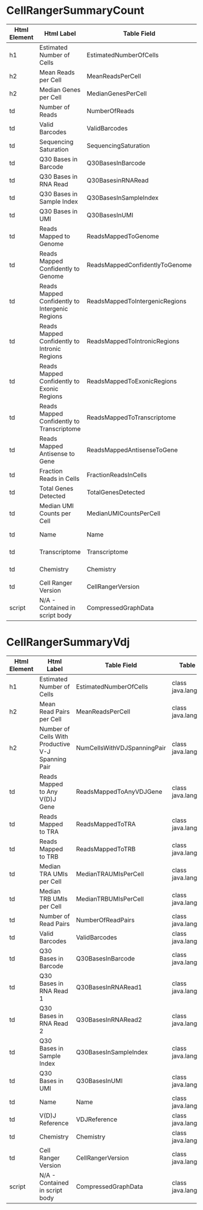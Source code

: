 
# CellRangerSummaryCount

| Html Element | Html Label | Table Field | Table Type |
| ------------ | ---------- | ----------- | ---------- |
| h1 | Estimated Number of Cells | EstimatedNumberOfCells | class java.lang.Double |
| h2 | Mean Reads per Cell | MeanReadsPerCell | class java.lang.Double |
| h2 | Median Genes per Cell | MedianGenesPerCell | class java.lang.Double |
| td | Number of Reads | NumberOfReads | class java.lang.Double |
| td | Valid Barcodes | ValidBarcodes | class java.lang.Double |
| td | Sequencing Saturation | SequencingSaturation | class java.lang.Double |
| td | Q30 Bases in Barcode | Q30BasesInBarcode | class java.lang.Double |
| td | Q30 Bases in RNA Read | Q30BasesinRNARead | class java.lang.Double |
| td | Q30 Bases in Sample Index | Q30BasesInSampleIndex | class java.lang.Double |
| td | Q30 Bases in UMI | Q30BasesInUMI | class java.lang.Double |
| td | Reads Mapped to Genome | ReadsMappedToGenome | class java.lang.Double |
| td | Reads Mapped Confidently to Genome | ReadsMappedConfidentlyToGenome | class java.lang.Double |
| td | Reads Mapped Confidently to Intergenic Regions | ReadsMappedToIntergenicRegions | class java.lang.Double |
| td | Reads Mapped Confidently to Intronic Regions | ReadsMappedToIntronicRegions | class java.lang.Double |
| td | Reads Mapped Confidently to Exonic Regions | ReadsMappedToExonicRegions | class java.lang.Double |
| td | Reads Mapped Confidently to Transcriptome | ReadsMappedToTranscriptome | class java.lang.Double |
| td | Reads Mapped Antisense to Gene | ReadsMappedAntisenseToGene | class java.lang.Double |
| td | Fraction Reads in Cells | FractionReadsInCells | class java.lang.Double |
| td | Total Genes Detected | TotalGenesDetected | class java.lang.Double |
| td | Median UMI Counts per Cell | MedianUMICountsPerCell | class java.lang.Double |
| td | Name | Name | class java.lang.String |
| td | Transcriptome | Transcriptome | class java.lang.String |
| td | Chemistry | Chemistry | class java.lang.String |
| td | Cell Ranger Version | CellRangerVersion | class java.lang.String |
| script | N/A - Contained in script body | CompressedGraphData | class java.lang.String |

# CellRangerSummaryVdj

| Html Element | Html Label | Table Field | Table Type |
| ------------ | ---------- | ----------- | ---------- |
| h1 | Estimated Number of Cells | EstimatedNumberOfCells | class java.lang.Double |
| h2 | Mean Read Pairs per Cell | MeanReadsPerCell | class java.lang.Double |
| h2 | Number of Cells With Productive V-J Spanning Pair | NumCellsWithVDJSpanningPair | class java.lang.Double |
| td | Reads Mapped to Any V(D)J Gene | ReadsMappedToAnyVDJGene | class java.lang.Double |
| td | Reads Mapped to TRA | ReadsMappedToTRA | class java.lang.Double |
| td | Reads Mapped to TRB | ReadsMappedToTRB | class java.lang.Double |
| td | Median TRA UMIs per Cell | MedianTRAUMIsPerCell | class java.lang.Double |
| td | Median TRB UMIs per Cell | MedianTRBUMIsPerCell | class java.lang.Double |
| td | Number of Read Pairs | NumberOfReadPairs | class java.lang.Double |
| td | Valid Barcodes | ValidBarcodes | class java.lang.Double |
| td | Q30 Bases in Barcode | Q30BasesInBarcode | class java.lang.Double |
| td | Q30 Bases in RNA Read 1 | Q30BasesInRNARead1 | class java.lang.Double |
| td | Q30 Bases in RNA Read 2 | Q30BasesInRNARead2 | class java.lang.Double |
| td | Q30 Bases in Sample Index | Q30BasesInSampleIndex | class java.lang.Double |
| td | Q30 Bases in UMI | Q30BasesInUMI | class java.lang.Double |
| td | Name | Name | class java.lang.String |
| td | V(D)J Reference | VDJReference | class java.lang.String |
| td | Chemistry | Chemistry | class java.lang.String |
| td | Cell Ranger Version | CellRangerVersion | class java.lang.String |
| script | N/A - Contained in script body | CompressedGraphData | class java.lang.String |
